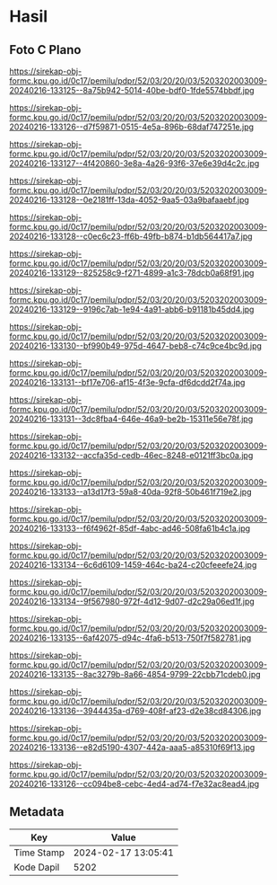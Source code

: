 # Hasil

## Foto C Plano

https://sirekap-obj-formc.kpu.go.id/0c17/pemilu/pdpr/52/03/20/20/03/5203202003009-20240216-133125--8a75b942-5014-40be-bdf0-1fde5574bbdf.jpg

https://sirekap-obj-formc.kpu.go.id/0c17/pemilu/pdpr/52/03/20/20/03/5203202003009-20240216-133126--d7f59871-0515-4e5a-896b-68daf747251e.jpg

https://sirekap-obj-formc.kpu.go.id/0c17/pemilu/pdpr/52/03/20/20/03/5203202003009-20240216-133127--4f420860-3e8a-4a26-93f6-37e6e39d4c2c.jpg

https://sirekap-obj-formc.kpu.go.id/0c17/pemilu/pdpr/52/03/20/20/03/5203202003009-20240216-133128--0e2181ff-13da-4052-9aa5-03a9bafaaebf.jpg

https://sirekap-obj-formc.kpu.go.id/0c17/pemilu/pdpr/52/03/20/20/03/5203202003009-20240216-133128--c0ec6c23-ff6b-49fb-b874-b1db564417a7.jpg

https://sirekap-obj-formc.kpu.go.id/0c17/pemilu/pdpr/52/03/20/20/03/5203202003009-20240216-133129--825258c9-f271-4899-a1c3-78dcb0a68f91.jpg

https://sirekap-obj-formc.kpu.go.id/0c17/pemilu/pdpr/52/03/20/20/03/5203202003009-20240216-133129--9196c7ab-1e94-4a91-abb6-b91181b45dd4.jpg

https://sirekap-obj-formc.kpu.go.id/0c17/pemilu/pdpr/52/03/20/20/03/5203202003009-20240216-133130--bf990b49-975d-4647-beb8-c74c9ce4bc9d.jpg

https://sirekap-obj-formc.kpu.go.id/0c17/pemilu/pdpr/52/03/20/20/03/5203202003009-20240216-133131--bf17e706-af15-4f3e-9cfa-df6dcdd2f74a.jpg

https://sirekap-obj-formc.kpu.go.id/0c17/pemilu/pdpr/52/03/20/20/03/5203202003009-20240216-133131--3dc8fba4-646e-46a9-be2b-15311e56e78f.jpg

https://sirekap-obj-formc.kpu.go.id/0c17/pemilu/pdpr/52/03/20/20/03/5203202003009-20240216-133132--accfa35d-cedb-46ec-8248-e0121ff3bc0a.jpg

https://sirekap-obj-formc.kpu.go.id/0c17/pemilu/pdpr/52/03/20/20/03/5203202003009-20240216-133133--a13d17f3-59a8-40da-92f8-50b461f719e2.jpg

https://sirekap-obj-formc.kpu.go.id/0c17/pemilu/pdpr/52/03/20/20/03/5203202003009-20240216-133133--f6f4962f-85df-4abc-ad46-508fa61b4c1a.jpg

https://sirekap-obj-formc.kpu.go.id/0c17/pemilu/pdpr/52/03/20/20/03/5203202003009-20240216-133134--6c6d6109-1459-464c-ba24-c20cfeeefe24.jpg

https://sirekap-obj-formc.kpu.go.id/0c17/pemilu/pdpr/52/03/20/20/03/5203202003009-20240216-133134--9f567980-972f-4d12-9d07-d2c29a06ed1f.jpg

https://sirekap-obj-formc.kpu.go.id/0c17/pemilu/pdpr/52/03/20/20/03/5203202003009-20240216-133135--6af42075-d94c-4fa6-b513-750f7f582781.jpg

https://sirekap-obj-formc.kpu.go.id/0c17/pemilu/pdpr/52/03/20/20/03/5203202003009-20240216-133135--8ac3279b-8a66-4854-9799-22cbb71cdeb0.jpg

https://sirekap-obj-formc.kpu.go.id/0c17/pemilu/pdpr/52/03/20/20/03/5203202003009-20240216-133136--3944435a-d769-408f-af23-d2e38cd84306.jpg

https://sirekap-obj-formc.kpu.go.id/0c17/pemilu/pdpr/52/03/20/20/03/5203202003009-20240216-133136--e82d5190-4307-442a-aaa5-a85310f69f13.jpg

https://sirekap-obj-formc.kpu.go.id/0c17/pemilu/pdpr/52/03/20/20/03/5203202003009-20240216-133126--cc094be8-cebc-4ed4-ad74-f7e32ac8ead4.jpg


## Metadata

| Key        | Value               |
| ---------- | ------------------- |
| Time Stamp | 2024-02-17 13:05:41 |
| Kode Dapil | 5202                |



